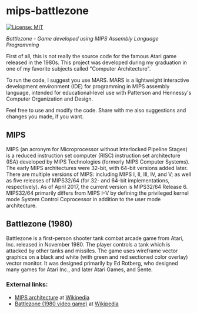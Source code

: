# mips-battlezone

[![License: MIT](https://img.shields.io/badge/License-MIT-blue.svg)](https://github.com/mdcg/mips-battlezone/blob/master/LICENSE)

*Battlezone - Game developed using MIPS Assembly Language Programming*

First of all, this is not really the source code for the famous Atari game released in the 1980s. This project was developed during my graduation in one of my favorite subjects called "Computer Architecture".

To run the code, I suggest you use MARS. MARS is a lightweight interactive development environment (IDE) for programming in MIPS assembly language, intended for educational-level use with Patterson and Hennessy's Computer Organization and Design.

Feel free to use and modify the code. Share with me also suggestions and changes you made, if you want.

## MIPS

MIPS (an acronym for Microprocessor without Interlocked Pipeline Stages) is a reduced instruction set computer (RISC) instruction set architecture (ISA) developed by MIPS Technologies (formerly MIPS Computer Systems). The early MIPS architectures were 32-bit, with 64-bit versions added later. There are multiple versions of MIPS: including MIPS I, II, III, IV, and V; as well as five releases of MIPS32/64 (for 32- and 64-bit implementations, respectively). As of April 2017, the current version is MIPS32/64 Release 6. MIPS32/64 primarily differs from MIPS I–V by defining the privileged kernel mode System Control Coprocessor in addition to the user mode architecture.


## Battlezone (1980)

Battlezone is a first-person shooter tank combat arcade game from Atari, Inc. released in November 1980. The player controls a tank which is attacked by other tanks and missiles. The game uses wireframe vector graphics on a black and white (with green and red sectioned color overlay) vector monitor. It was designed primarily by Ed Rotberg, who designed many games for Atari Inc., and later Atari Games, and Sente.

### External links:

- [MIPS architecture](https://en.wikipedia.org/wiki/MIPS_architecture) at [Wikipedia](https://en.wikipedia.org/wiki/Main_Page)
- [Battlezone (1980 video game)](https://en.wikipedia.org/wiki/Battlezone_(1980_video_game)) at [Wikipedia](https://en.wikipedia.org/wiki/Main_Page)